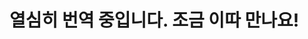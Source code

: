 <!--⚠️ Note that this file is in Markdown but contain specific syntax for our doc-builder (similar to MDX) that may not be
rendered properly in your Markdown viewer.
-->

# 열심히 번역 중입니다. 조금 이따 만나요!